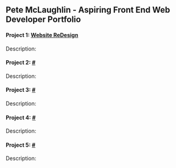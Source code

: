 

## Pete McLaughlin - Aspiring Front End Web Developer Portfolio



#### Project 1: [Website ReDesign](https://www.behance.net/gallery/32554019/Craigslist-Redesig) 
Description:

#### Project 2: [#](https://petemclaughlin.github.io/) 
Description:

#### Project 3: [#](https://petemclaughlin.github.io/) 
Description:

#### Project 4: [#](https://petemclaughlin.github.io/) 
Description:

#### Project 5: [#](https://petemclaughlin.github.io/) 
Description:



